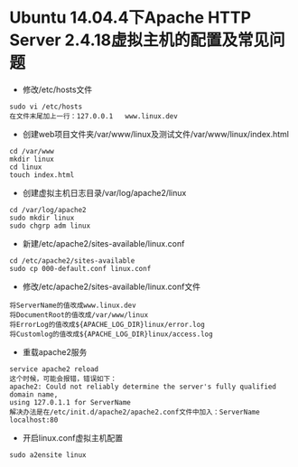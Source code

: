 # Ubuntu 14.04.4下Apache HTTP Server 2.4.18虚拟主机的配置及常见问题

* 修改/etc/hosts文件
<pre><code>sudo vi /etc/hosts
在文件末尾加上一行：127.0.0.1   www.linux.dev
</code></pre>

* 创建web项目文件夹/var/www/linux及测试文件/var/www/linux/index.html
<pre><code>cd /var/www
mkdir linux
cd linux
touch index.html
</code></pre>

* 创建虚拟主机日志目录/var/log/apache2/linux
<pre><code>cd /var/log/apache2
sudo mkdir linux
sudo chgrp adm linux
</code></pre>

* 新建/etc/apache2/sites-available/linux.conf
<pre><code>cd /etc/apache2/sites-available
sudo cp 000-default.conf linux.conf
</code></pre>

* 修改/etc/apache2/sites-available/linux.conf文件
<pre><code>将ServerName的值改成www.linux.dev
将DocumentRoot的值改成/var/www/linux
将ErrorLog的值改成${APACHE_LOG_DIR}linux/error.log
将Customlog的值改成${APACHE_LOG_DIR}linux/access.log
</code></pre>

* 重载apache2服务
<pre><code>service apache2 reload
这个时候，可能会报错，错误如下：
apache2: Could not reliably determine the server's fully qualified domain name, 
using 127.0.1.1 for ServerName
解决办法是在/etc/init.d/apache2/apache2.conf文件中加入：ServerName localhost:80
</code></pre>

* 开启linux.conf虚拟主机配置
<pre><code>sudo a2ensite linux
</code></pre>

